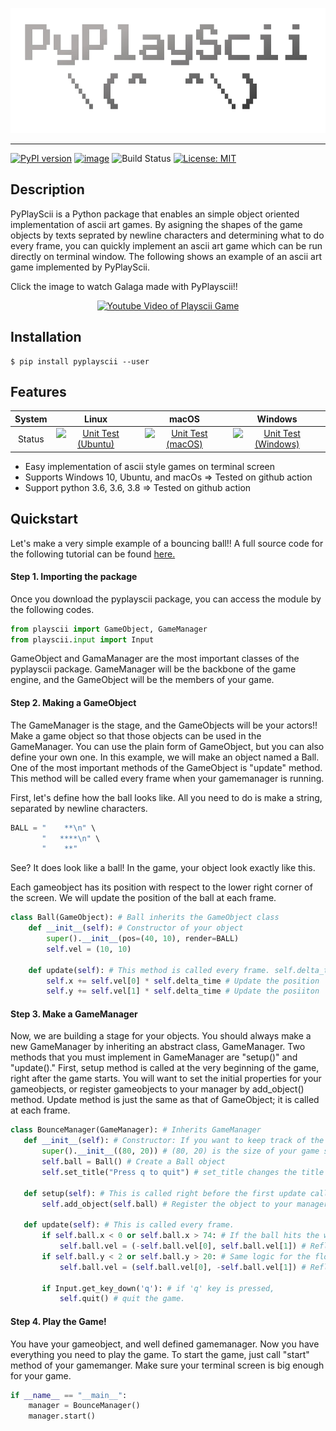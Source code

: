 <p align="center">
  <img src="https://github.com/k2sebeom/pyplayscii/blob/master/src/img/PlayScii.png" width=700 height=200>
</p>

------

[![PyPI version](https://badge.fury.io/py/pyplayscii.svg)](https://badge.fury.io/py/pyplayscii)
[![image](https://img.shields.io/pypi/pyversions/pyplayscii.svg)](https://pypi.python.org/pypi/pyplayscii)
![Build Status](https://github.com/k2sebeom/pyplayscii/workflows/Build%20Status/badge.svg?branch=master)
[![License: MIT](https://img.shields.io/badge/License-MIT-yellow.svg)](https://github.com/k2sebeom/pyplayscii/blob/master/LICENSE)

## Description
PyPlayScii is a Python package that enables an simple object oriented implementation of ascii art games. By asigning the shapes of the game objects by texts seprated by newline characters and determining what to do every frame, you can quickly implement an ascii art game which can be run directly on terminal window. The following shows an example of an ascii art game implemented by PyPlayScii.

Click the image to watch Galaga made with PyPlayscii!!

<p align=center>
  <a href="https://www.youtube.com/watch?v=H7KVIrGrmZE">
    <img alt="Youtube Video of Playscii Game" src="https://img.youtube.com/vi/H7KVIrGrmZE/0.jpg"></a>
</p>

## Installation

    $ pip install pyplayscii --user

## Features

| System | Linux | macOS | Windows |
| :---: | :---: | :---: | :---: |
| Status | [![Unit Test (Ubuntu)](https://github.com/k2sebeom/pyplayscii/workflows/Unit%20Test%20(Ubuntu)/badge.svg?branch=master)](https://github.com/k2sebeom/pyplayscii/actions?query=workflow%3A%22Unit+Test+%28Ubuntu%29%22) | [![Unit Test (macOS)](https://github.com/k2sebeom/pyplayscii/workflows/Unit%20Test%20(macOS)/badge.svg?branch=master)](https://github.com/k2sebeom/pyplayscii/actions?query=workflow%3A%22Unit+Test+%28macOS%29%22) | [![Unit Test (Windows)](https://github.com/k2sebeom/pyplayscii/workflows/Unit%20Test%20(Windows)/badge.svg?branch=master)](https://github.com/k2sebeom/pyplayscii/actions?query=workflow%3A%22Unit+Test+%28Windows%29%22) |

* Easy implementation of ascii style games on terminal screen
* Supports Windows 10, Ubuntu, and macOs => Tested on github action
* Support python 3.6, 3.6, 3.8 => Tested on github action

## Quickstart

Let's make a very simple example of a bouncing ball!! A full source code for the following tutorial can be found <a href="examples/bounce.py">here.</a>

#### Step 1. Importing the package
Once you download the pyplayscii package, you can access the module by the following codes.

```python
from playscii import GameObject, GameManager
from playscii.input import Input
```

GameObject and GamaManager are the most important classes of the pyplayscii package. GameManager will be the backbone of the game engine, and the GameObject will be the members of your game.

#### Step 2. Making a GameObject
The GameManager is the stage, and the GameObjects will be your actors!! Make a game object so that those objects can be used in the GameManager. You can use the plain form of GameObject, but you can also define your own one. In this example, we will make an object named a Ball. One of the most important methods of the GameObject is "update" method. This method will be called every frame when your gamemanager is running.

First, let's define how the ball looks like. All you need to do is make a string, separated by newline characters.

```python
BALL = "    **\n" \
       "   ****\n" \
       "    **"
```
See? It does look like a ball! In the game, your object look exactly like this.

Each gameobject has its position with respect to the lower right corner of the screen. We will update the position of the ball at each frame.

```python
class Ball(GameObject): # Ball inherits the GameObject class
    def __init__(self): # Constructor of your object
        super().__init__(pos=(40, 10), render=BALL)
        self.vel = (10, 10)

    def update(self): # This method is called every frame. self.delta_time is the time it took between the frames.
        self.x += self.vel[0] * self.delta_time # Update the position
        self.y += self.vel[1] * self.delta_time # Update the posiiton
 ```
 
 #### Step 3. Make a GameManager
 Now, we are building a stage for your objects. You should always make a new GameManager by inheriting an abstract class, GameManager.
 Two methods that you must implement in GameManager are "setup()" and "update()." First, setup method is called at the very beginning of the game, right after the game starts. You will want to set the initial properties for your gameobjects, or register gameobjects to your manager by add_object() method. Update method is just the same as that of GameObject; it is called at each frame.
 
 ```python
 class BounceManager(GameManager): # Inherits GameManager
    def __init__(self): # Constructor: If you want to keep track of the object, construct them here!
        super().__init__((80, 20)) # (80, 20) is the size of your game screen.
        self.ball = Ball() # Create a Ball object
        self.set_title("Press q to quit") # set_title changes the title which will appear at the top of your game.

    def setup(self): # This is called right before the first update call.
        self.add_object(self.ball) # Register the object to your manager. If the object is not registered, they will not appear on the screen.

    def update(self): # This is called every frame.
        if self.ball.x < 0 or self.ball.x > 74: # If the ball hits the wall,
            self.ball.vel = (-self.ball.vel[0], self.ball.vel[1]) # Reflect the velocity
        if self.ball.y < 2 or self.ball.y > 20: # Same logic for the floor and the ceiling.
            self.ball.vel = (self.ball.vel[0], -self.ball.vel[1]) # Reflect the velocity

        if Input.get_key_down('q'): # if 'q' key is pressed,
            self.quit() # quit the game.
```

#### Step 4. Play the Game!
You have your gameobject, and well defined gamemanager. Now you have everything you need to play the game. 
To start the game, just call "start" method of your gamemanger. Make sure your terminal screen is big enough for your game.

```python
if __name__ == "__main__":
    manager = BounceManager()
    manager.start()
```

